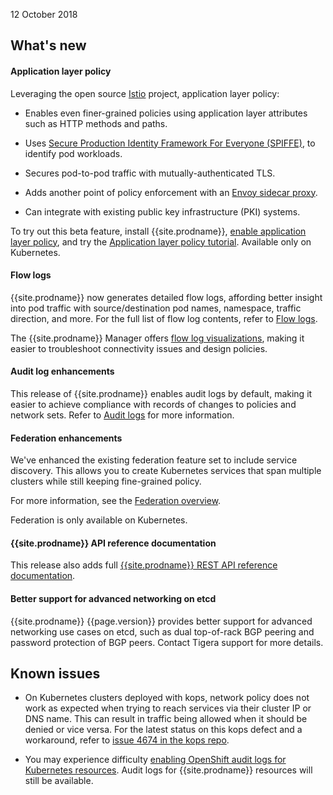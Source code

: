12 October 2018

## What's new

#### Application layer policy

Leveraging the open source [Istio](https://istio.io/) project, application layer policy:

- Enables even finer-grained policies using application layer attributes such as
  HTTP methods and paths.

- Uses [Secure Production Identity Framework For Everyone (SPIFFE)](https://spiffe.io/),
  to identify pod workloads.

- Secures pod-to-pod traffic with mutually-authenticated TLS.

- Adds another point of policy enforcement with an [Envoy sidecar proxy](https://www.envoyproxy.io/).

- Can integrate with existing public key infrastructure (PKI) systems.

To try out this beta feature, install {{site.prodname}},
[enable application layer policy](../getting-started/kubernetes/installation/app-layer-policy),
and try the [Application layer policy tutorial](../getting-started/kubernetes/tutorials/app-layer-policy/).
Available only on Kubernetes.

#### Flow logs

{{site.prodname}} now generates detailed flow logs, affording better insight into pod traffic with
source/destination pod names, namespace, traffic direction, and more. For the full list of flow log
contents, refer to [Flow logs](../usage/logs/elastic/flow).

The {{site.prodname}} Manager offers [flow log visualizations](../usage/logs/elastic/view#view-in-mgr),
making it easier to troubleshoot connectivity issues and design policies.

#### Audit log enhancements

This release of {{site.prodname}} enables audit logs by default, making it easier to achieve compliance
with records of changes to policies and network sets. Refer to
[Audit logs](../usage/logs/elastic/ee-audit) for more information.

#### Federation enhancements

We've enhanced the existing federation feature set to include service
discovery. This allows you to create Kubernetes services that span multiple
clusters while still keeping fine-grained policy.

For more information, see the [Federation overview](../usage/federation).

Federation is only available on Kubernetes.

#### {{site.prodname}} API reference documentation

This release also adds full [{{site.prodname}} REST API reference documentation](../reference/cnx/apidocs).

#### Better support for advanced networking on etcd

{{site.prodname}} {{page.version}} provides better support for advanced networking use cases on etcd, such as
dual top-of-rack BGP peering and password protection of BGP peers. Contact Tigera support for more details.

## Known issues

- On Kubernetes clusters deployed with kops, network policy does not work as expected when trying
  to reach services via their cluster IP or DNS name. This can result in traffic being allowed when
  it should be denied or vice versa. For the latest status on this kops defect and a workaround,
  refer to [issue 4674 in the kops repo](https://github.com/kubernetes/kops/issues/4674).

- You may experience difficulty [enabling OpenShift audit logs for Kubernetes resources](../usage/logs/elastic/ee-audit#openshift).
  Audit logs for {{site.prodname}} resources will still be available.

